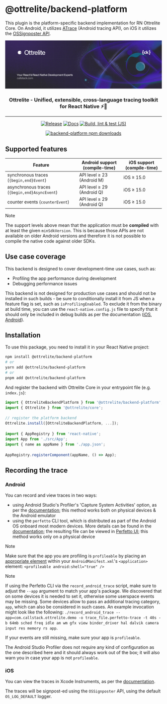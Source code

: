 # @ottrelite/backend-platform

This plugin is the platform-specific backend implementation for RN Ottrelite Core. On Android, it utilizes [ATrace](https://developer.android.com/ndk/reference/group/tracing) (Android tracing API), on iOS it utilizes the [OSSignposter API](https://developer.apple.com/documentation/os/ossignposter).

<a href="https://www.callstack.com/open-source?utm_campaign=generic&utm_source=github&utm_medium=referral&utm_content=ottrelite" align="center">
  <picture>
    <img alt="Ottrelite" src="https://github.com/callstackincubator/ottrelite/blob/main/img/banner.jpg?raw=true">
  </picture>
</a>

<h3 align="center">
  <b>Ottrelite</b> - Unified, extensible, cross-language tracing toolkit for React Native ⚡️🔎
</h3>

---

<div align="center">

  [![Release](https://github.com/callstackincubator/ottrelite/actions/workflows/release.yml/badge.svg)](https://github.com/callstackincubator/ottrelite/actions/workflows/release.yml)
  [![Docs](https://github.com/callstackincubator/ottrelite/actions/workflows/docs.yml/badge.svg)](https://github.com/callstackincubator/ottrelite/actions/workflows/docs.yml)
  [![Build, lint & test (JS)](https://github.com/callstackincubator/ottrelite/actions/workflows/build-lint-test.yml/badge.svg)](https://github.com/callstackincubator/ottrelite/actions/workflows/build-lint-test.yml)

  [![backend-platform npm downloads](https://img.shields.io/npm/dm/@ottrelite/backend-platform.svg?style=flat-square&label=NPM%20-%20%40ottrelite%2Fbackend-platform)](https://www.npmjs.com/package/@ottrelite/backend-platform)

</div>

## Supported features

| Feature                                       | Android support (compile-time) | iOS support (compile-time) |
| --------------------------------------------- | ------------------------------ | -------------------------- |
| synchronous traces (`{begin,end}Event`)       | API level ≥ 23 (Android M)     | iOS ≥ 15.0                 |
| asynchronous traces (`{begin,end}AsyncEvent`) | API level ≥ 29 (Android Q)     | iOS ≥ 15.0                 |
| counter events (`counterEvent`)               | API level ≥ 29 (Android Q)     | iOS ≥ 15.0                 |

> [!NOTE]
> The support levels above mean that the application must be **compiled** with at least the given `minSdkVersion`. This is because those APIs are not available on older Android versions and therefore it is not possible to compile the native code against older SDKs.

## Use case coverage

This backend is designed to cover development-time use cases, such as:

- Profiling the app performance during development
- Debugging performance issues

This backend is not designed for production use cases and should not be installed in such builds - be sure to conditionally install it from JS when a feature flag is set, such as `isProfilingEnabled`. To exclude it from the binary at build time, you can use the `react-native.config.js` file to specify that it should only be included in debug builds as per the documentation ([iOS](https://github.com/react-native-community/cli/blob/main/docs/dependencies.md#platformsiosconfigurations), [Android](https://github.com/react-native-community/cli/blob/main/docs/dependencies.md#platformsandroidbuildtypes)).

## Installation

To use this package, you need to install it in your React Native project:

```bash
npm install @ottrelite/backend-platform
# or
yarn add @ottrelite/backend-platform
# or
pnpm add @ottrelite/backend-platform
```

And register the backend with Ottrelite Core in your entrypoint file (e.g. `index.js`):

```typescript
import { OttreliteBackendPlatform } from '@ottrelite/backend-platform';
import { Ottrelite } from '@ottrelite/core';

// register the platform backend
Ottrelite.install([OttreliteBackendPlatform, ...]);

import { AppRegistry } from 'react-native';
import App from './src/App';
import { name as appName } from './app.json';

AppRegistry.registerComponent(appName, () => App);
```

## Recording the trace

### Android

You can record and view traces in two ways:
- using Android Studio's Profiler's 'Capture System Activities' option, as per the [documentation](https://developer.android.com/studio/profile); this method works both on physical devices & the Android emulator
- using the `perfetto` CLI tool, which is distributed as part of the Android OS onboard most modern devices. More details can be found in the [documentation](https://perfetto.dev/docs/getting-started/system-tracing); the resulting file can be viewed in [Perfetto UI](https://ui.perfetto.dev/); this method works only on a physical device

> [!NOTE]
> Make sure that the app you are profiling is `profileable` by placing an [appropriate element](https://developer.android.com/guide/topics/manifest/profileable-element) within your `AndroidManifest.xml`'s `<application>` element: `<profileable android:shell="true" />`

> [!NOTE]
> If using the Perfetto CLI via the `record_android_trace` script, make sure to adjust the `--app` argument to match your app's package. We discovered that on some devices it is needed to set it, otherwise some userspace events may be missing. Some devices allow to pass an additional tracing category, `app`, which can also be considered in such cases. An example invocation might look like the following: `./record_android_trace --app=com.callstack.ottrelite.demo -o trace_file.perfetto-trace -t 40s -b 64mb sched freq idle am wm gfx view binder_driver hal dalvik camera input res memory rs app`.
>
> If your events are still missing, make sure your app is `profileable`.
>
> The Android Studio Profiler does not require any kind of configuration as the one described here and it should always work out of the box; it will also warn you in case your app is not `profileable`.

### iOS

You can view the traces in Xcode Instruments, as per the [documentation](https://developer.apple.com/documentation/os/recording-performance-data#Review-Signposts-in-Instruments).

The traces will be signpost-ed using the `OSSignposter` API, using the default `OS_LOG_DEFAULT` logger.
